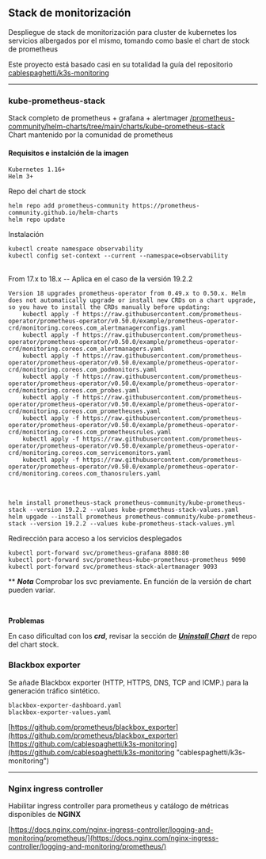 ## Stack de monitorización

Despliegue de stack de monitorización para cluster de kubernetes los servicios albergados por el mismo, tomando
como basle el chart de stock de prometheus

Este proyecto está basado casi en su totalidad la guía del repositorio [cablespaghetti/k3s-monitoring](https://github.com/cablespaghetti/k3s-monitoring)

----
### kube-prometheus-stack

Stack completo de prometheus + grafana + alertmager     [/prometheus-community/helm-charts/tree/main/charts/kube-prometheus-stack](https://github.com/prometheus-community/helm-charts/tree/main/charts/kube-prometheus-stack) <br>
Chart mantenido por la comunidad de prometheus

#### Requisitos e instalción de la imagen

    Kubernetes 1.16+
    Helm 3+
Repo del chart de stock

    helm repo add prometheus-community https://prometheus-community.github.io/helm-charts
    helm repo update
Instalación

    kubectl create namespace observability
    kubectl config set-context --current --namespace=observability
<br>
    From 17.x to 18.x -- Aplica en el caso de la versión 19.2.2

    Version 18 upgrades prometheus-operator from 0.49.x to 0.50.x. Helm does not automatically upgrade or install new CRDs on a chart upgrade, so you have to install the CRDs manually before updating:
        kubectl apply -f https://raw.githubusercontent.com/prometheus-operator/prometheus-operator/v0.50.0/example/prometheus-operator-crd/monitoring.coreos.com_alertmanagerconfigs.yaml
        kubectl apply -f https://raw.githubusercontent.com/prometheus-operator/prometheus-operator/v0.50.0/example/prometheus-operator-crd/monitoring.coreos.com_alertmanagers.yaml
        kubectl apply -f https://raw.githubusercontent.com/prometheus-operator/prometheus-operator/v0.50.0/example/prometheus-operator-crd/monitoring.coreos.com_podmonitors.yaml
        kubectl apply -f https://raw.githubusercontent.com/prometheus-operator/prometheus-operator/v0.50.0/example/prometheus-operator-crd/monitoring.coreos.com_probes.yaml
        kubectl apply -f https://raw.githubusercontent.com/prometheus-operator/prometheus-operator/v0.50.0/example/prometheus-operator-crd/monitoring.coreos.com_prometheuses.yaml
        kubectl apply -f https://raw.githubusercontent.com/prometheus-operator/prometheus-operator/v0.50.0/example/prometheus-operator-crd/monitoring.coreos.com_prometheusrules.yaml
        kubectl apply -f https://raw.githubusercontent.com/prometheus-operator/prometheus-operator/v0.50.0/example/prometheus-operator-crd/monitoring.coreos.com_servicemonitors.yaml
        kubectl apply -f https://raw.githubusercontent.com/prometheus-operator/prometheus-operator/v0.50.0/example/prometheus-operator-crd/monitoring.coreos.com_thanosrulers.yaml
<br>

    helm install prometheus-stack prometheus-community/kube-prometheus-stack --version 19.2.2 --values kube-prometheus-stack-values.yaml
    helm upgade --install prometheus prometheus-community/kube-prometheus-stack --version 19.2.2 --values kube-prometheus-stack-values.yml

Redirección para acceso a los servicios desplegados

    kubectl port-forward svc/prometheus-grafana 8080:80
    kubectl port-forward svc/prometheus-kube-prometheus-prometheus 9090
    kubectl port-forward svc/prometheus-stack-alertmanager 9093

** ***Nota*** Comprobar los svc previamente. En función de la versión de chart pueden variar.

<br>

**Problemas**

En caso dificultad con los ***crd***, revisar la sección de ***[Uninstall Chart](https://github.com/prometheus-community/helm-charts/tree/main/charts/kube-prometheus-stack#uninstall-chart)*** de repo del chart stock. 

### Blackbox exporter

Se añade Blackbox exporter (HTTP, HTTPS, DNS, TCP and ICMP.) para la generación tráfico sintético.

    blackbox-exporter-dashboard.yaml
    blackbox-exporter-values.yaml

[https://github.com/prometheus/blackbox_exporter](https://github.com/prometheus/blackbox_exporter)
[https://github.com/cablespaghetti/k3s-monitoring](https://github.com/cablespaghetti/k3s-monitoring "cablespaghetti/k3s-monitoring")

----

### Nginx ingress controller
Habilitar ingress controller para prometheus y catálogo de métricas disponibles de **NGINX**

[https://docs.nginx.com/nginx-ingress-controller/logging-and-monitoring/prometheus/](https://docs.nginx.com/nginx-ingress-controller/logging-and-monitoring/prometheus/)